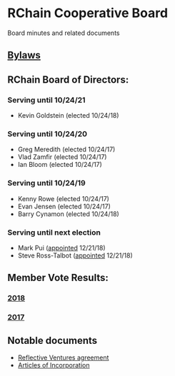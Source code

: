# RChain Cooperative Board
Board minutes and related documents

## [Bylaws](2017/08-28/Bylaws.md)

## RChain Board of Directors:
### Serving until 10/24/21
 - Kevin Goldstein (elected 10/24/18)
### Serving until 10/24/20
 - Greg Meredith (elected 10/24/17)
 - Vlad Zamfir (elected 10/24/17)
 - Ian Bloom (elected 10/24/17)
 ### Serving until 10/24/19
 - Kenny Rowe (elected 10/24/17)
 - Evan Jensen (elected 10/24/17)
 - Barry Cynamon (elected 10/24/18)
 ### Serving until next election
 - Mark Pui ([appointed](2018/12-21/20181221%20Board%20Resolution%20-%20Board%20Meeting%2012-21-18.pdf) 12/21/18)
 - Steve Ross-Talbot ([appointed](2018/12-21/20181221%20Board%20Resolution%20-%20Board%20Meeting%2012-21-18.pdf) 12/21/18)

## Member Vote Results:
### [2018](2018/11-06/2018%20Election%20Results.pdf)
### [2017](2017/11-14/Meeting%20Minutes.pdf)

## Notable documents
 - [Reflective Ventures agreement](2018/01-05/RChain%20Ventures%20Agreement%20FINAL.pdf)
 - [Articles of Incorporation](2017/01-10/RChain%20Cooperative%20-%20Articles%20of%20Incorporation%20with%20RA.pdf)
